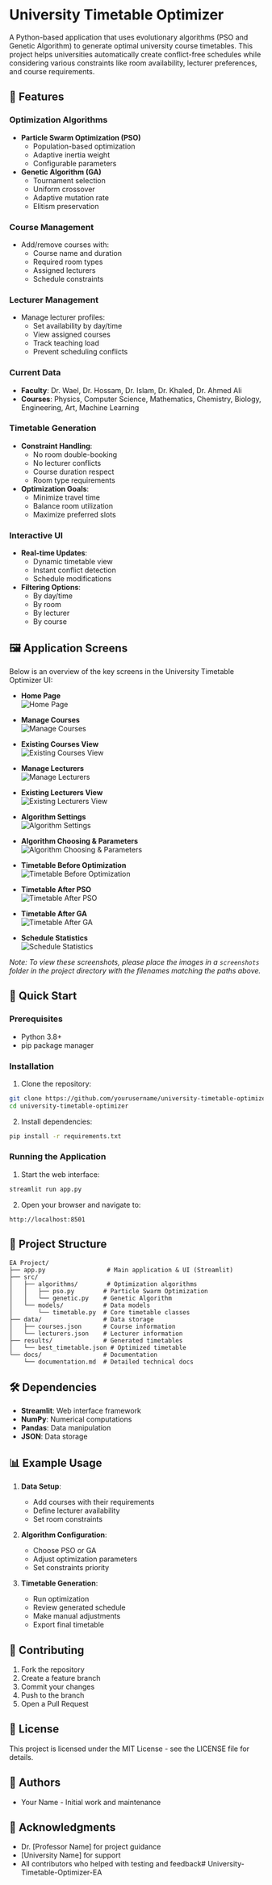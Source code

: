 # University Timetable Optimizer

A Python-based application that uses evolutionary algorithms (PSO and Genetic Algorithm) to generate optimal university course timetables. This project helps universities automatically create conflict-free schedules while considering various constraints like room availability, lecturer preferences, and course requirements.

## 🌟 Features

### Optimization Algorithms
- **Particle Swarm Optimization (PSO)**
  - Population-based optimization
  - Adaptive inertia weight
  - Configurable parameters
- **Genetic Algorithm (GA)**
  - Tournament selection
  - Uniform crossover
  - Adaptive mutation rate
  - Elitism preservation

### Course Management
- Add/remove courses with:
  - Course name and duration
  - Required room types
  - Assigned lecturers
  - Schedule constraints

### Lecturer Management
- Manage lecturer profiles:
  - Set availability by day/time
  - View assigned courses
  - Track teaching load
  - Prevent scheduling conflicts

### Current Data
- **Faculty**: Dr. Wael, Dr. Hossam, Dr. Islam, Dr. Khaled, Dr. Ahmed Ali
- **Courses**: Physics, Computer Science, Mathematics, Chemistry, Biology, Engineering, Art, Machine Learning

### Timetable Generation
- **Constraint Handling**:
  - No room double-booking
  - No lecturer conflicts
  - Course duration respect
  - Room type requirements
- **Optimization Goals**:
  - Minimize travel time
  - Balance room utilization
  - Maximize preferred slots

### Interactive UI
- **Real-time Updates**:
  - Dynamic timetable view
  - Instant conflict detection
  - Schedule modifications
- **Filtering Options**:
  - By day/time
  - By room
  - By lecturer
  - By course

## 🖼️ Application Screens

Below is an overview of the key screens in the University Timetable Optimizer UI:

- **Home Page**  
  ![Home Page](./Misc/home.png)

- **Manage Courses**  
  ![Manage Courses](./Misc/ManageCourses.png)

- **Existing Courses View**  
  ![Existing Courses View](./Misc/Existing_Courses.png)

- **Manage Lecturers**  
  ![Manage Lecturers](./Misc/Manage_Lectures.png)

- **Existing Lecturers View**  
  ![Existing Lecturers View](./Misc/Existing_Lectures.png)

- **Algorithm Settings**  
  ![Algorithm Settings](./Misc/Algorithm_Setting.png)

- **Algorithm Choosing & Parameters**  
  ![Algorithm Choosing & Parameters](./Misc/Algorithm_Choosing_Parameters.png)

- **Timetable Before Optimization**  
  ![Timetable Before Optimization](./Misc/Timetable_before_Applied_Algoirthm.png)

- **Timetable After PSO**  
  ![Timetable After PSO](./Misc/Timetable_after_applying_pso.png)

- **Timetable After GA**  
  ![Timetable After GA](./Misc/Timetable_after_applying_genetic.png)

- **Schedule Statistics**  
  ![Schedule Statistics](./Misc/Scheduled_Stat.png)

*Note: To view these screenshots, please place the images in a `screenshots` folder in the project directory with the filenames matching the paths above.*

## 🚀 Quick Start

### Prerequisites
- Python 3.8+
- pip package manager

### Installation

1. Clone the repository:
```bash
git clone https://github.com/yourusername/university-timetable-optimizer.git
cd university-timetable-optimizer
```

2. Install dependencies:
```bash
pip install -r requirements.txt
```

### Running the Application

1. Start the web interface:
```bash
streamlit run app.py
```

2. Open your browser and navigate to:
```
http://localhost:8501
```

## 📁 Project Structure

```
EA Project/
├── app.py                 # Main application & UI (Streamlit)
├── src/
│   ├── algorithms/        # Optimization algorithms
│   │   ├── pso.py        # Particle Swarm Optimization
│   │   └── genetic.py    # Genetic Algorithm
│   └── models/           # Data models
│       └── timetable.py  # Core timetable classes
├── data/                 # Data storage
│   ├── courses.json      # Course information
│   └── lecturers.json    # Lecturer information
├── results/              # Generated timetables
│   └── best_timetable.json # Optimized timetable
└── docs/                 # Documentation
    └── documentation.md  # Detailed technical docs
```

## 🛠️ Dependencies

- **Streamlit**: Web interface framework
- **NumPy**: Numerical computations
- **Pandas**: Data manipulation
- **JSON**: Data storage

## 📊 Example Usage

1. **Data Setup**:
   - Add courses with their requirements
   - Define lecturer availability
   - Set room constraints

2. **Algorithm Configuration**:
   - Choose PSO or GA
   - Adjust optimization parameters
   - Set constraints priority

3. **Timetable Generation**:
   - Run optimization
   - Review generated schedule
   - Make manual adjustments
   - Export final timetable

## 🤝 Contributing

1. Fork the repository
2. Create a feature branch
3. Commit your changes
4. Push to the branch
5. Open a Pull Request

## 📝 License

This project is licensed under the MIT License - see the LICENSE file for details.

## 👥 Authors

- Your Name - Initial work and maintenance

## 🙏 Acknowledgments

- Dr. [Professor Name] for project guidance
- [University Name] for support
- All contributors who helped with testing and feedback#   U n i v e r s i t y - T i m e t a b l e - O p t i m i z e r - E A  
 